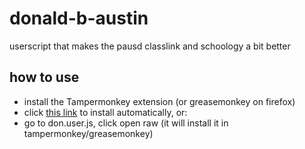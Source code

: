 # donald-b-austin
userscript that makes the pausd classlink and schoology a bit better

## how to use
- install the Tampermonkey extension (or greasemonkey on firefox)
- click [this link](https://github.com/bean-frog/donald-b-austin/raw/main/don.user.js) to install automatically, or:
- go to don.user.js, click open raw (it will install it in tampermonkey/greasemonkey)
